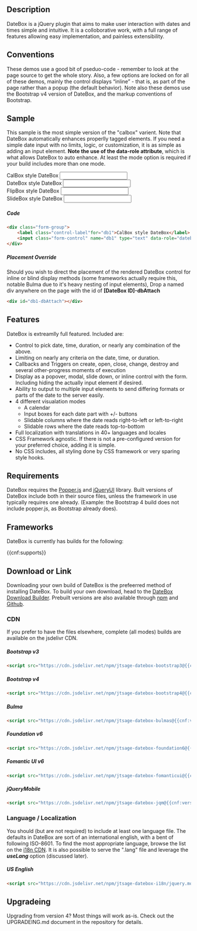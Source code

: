 ## Description
DateBox is a jQuery plugin that aims to make user interaction with dates and times simple and intuitive. It is a colloborative work, with a full range of features allowing easy implementation, and painless extensibility.

## Conventions
These demos use a good bit of pseduo-code - remember to look at the page source to get the whole story. Also, a few options are locked on for all of these demos, mainly the control displays “inline” - that is, as part of the page rather than a popup (the default behavior).  Note also these demos use the Bootstrap v4 version of DateBox, and the markup conventions of Bootstrap.

## Sample
This sample is the most simple version of the "calbox" varient. Note that DateBox automatically enhances properlly tagged elements.  If you need a simple date input with no limits, logic, or customization, it is as simple as adding an input element. __Note the use of the data-role attribute__, which is what allows DateBox to auto enhance.  At least the mode option is required if your build includes more than one mode.

<div class="form-group">
	<label class="control-label"for="db1">CalBox style DateBox</label>
	<input class="form-control" name="db1" type="text" data-role="datebox" data-datebox-mode="calbox" id="db1">
</div>

<div class="form-group">
	<label class="control-label"for="db2">DateBox style DateBox</label>
	<input class="form-control" name="db2" type="text" data-role="datebox" data-datebox-mode="datebox" id="db2">
</div>

<div class="form-group">
	<label class="control-label"for="db3">FlipBox style DateBox</label>
	<input class="form-control" name="db3" type="text" data-role="datebox" data-datebox-mode="flipbox" id="db3">
</div>

<div class="form-group">
	<label class="control-label"for="db4">SlideBox style DateBox</label>
	<input class="form-control" name="db4" type="text" data-role="datebox" data-datebox-mode="slidebox" id="db4">
</div>

##### Code

```html
<div class="form-group">
	<label class="control-label"for="db1">CalBox style DateBox</label>
	<input class="form-control" name="db1" type="text" data-role="datebox" data-datebox-mode="calbox" id="db1">
</div>
```

##### Placement Override

Should you wish to direct the placement of the rendered DateBox control for inline or blind display methods (some frameworks actually require this, notable Bulma due to it's heavy nesting of input elements), Drop a named div anywhere on the page with the id of __[DateBox ID]-dbAttach__

```html
<div id="db1-dbAttach"></div>
```

## Features

DateBox is extreamlly full featured.  Included are:

 * Control to pick date, time, duration, or nearly any combination of the above.
 * Limiting on nearly any criteria on the date, time, or duration.
 * Callbacks and Triggers on create, open, close, change, destroy and several other-progress moments of execution
 * Display as a popover, modal, slide down, or inline control with the form.  Including hiding the actually input element if desired.
 * Ability to output to multiple input elements to send differing formats or parts of the date to the server easily.
 * 4 different visualation modes
    * A calendar
    * Input boxes for each date part with +/- buttons
    * Slidable columns where the date reads right-to-left or left-to-right
    * Slidable rows where the date reads top-to-bottom
 * Full localization with translations in 40+ languages and locales
 * CSS Framework agnostic.  If there is not a pre-configured version for your preferred choice, adding it is simple.
 * No CSS includes, all styling done by CSS framework or very sparing style hooks.

## Requirements

DateBox requires the [Popper.js](https://popper.js.org/) and [jQueryUI](https://jqueryui.com/) library. Built versions of DateBox include both in their source files, unless the framework in use typically requires one already. (Example: the Bootstrap 4 build does not include popper.js, as Bootstrap already does).

## Frameworks

DateBox is currently has builds for the following:

{{cnf:supports}}

## Download or Link

Downloading your own build of DateBox is the prefeerred method of installing DateBox. To build your own download, head to the [DateBox Download Builder](https://jtsage.dev/DateBox/builder/). Prebuilt versions are also available through [npm](https://www.npmjs.com/search?q=jtsage-datebox) and [Github](https://github.com/jtsage/datebox-builds).

### CDN

If you prefer to have the files elsewhere, complete (all modes) builds are available on the jsdelivr CDN.

##### Bootstrap v3

```html
<script src="https://cdn.jsdelivr.net/npm/jtsage-datebox-bootstrap3@{{cnf:version}}/jtsage-datebox.min.js" type="text/javascript"></script>
```

##### Bootstrap v4

```html
<script src="https://cdn.jsdelivr.net/npm/jtsage-datebox-bootstrap4@{{cnf:version}}/jtsage-datebox.min.js" type="text/javascript"></script>
```

##### Bulma

```html
<script src="https://cdn.jsdelivr.net/npm/jtsage-datebox-bulmas@{{cnf:version}}/jtsage-datebox.min.js" type="text/javascript"></script>
```

##### Foundation v6

```html
<script src="https://cdn.jsdelivr.net/npm/jtsage-datebox-foundation6@{{cnf:version}}/jtsage-datebox.min.js" type="text/javascript"></script>
```

##### Fomantic UI v6

```html
<script src="https://cdn.jsdelivr.net/npm/jtsage-datebox-fomanticui@{{cnf:version}}/jtsage-datebox.min.js" type="text/javascript"></script>
```

##### jQueryMobile

```html
<script src="https://cdn.jsdelivr.net/npm/jtsage-datebox-jqm@{{cnf:version}}/jtsage-datebox.min.js" type="text/javascript"></script>
```

### Language / Localization

You should (but are not required) to include at least one language file. The defaults in DateBox are sort of an international english, with a bent of following ISO-8601. To find the most appropriate language, browse the list on the [i18n CDN](https://cdn.jsdelivr.net/npm/jtsage-datebox-i18n/). It is also possible to serve the ".lang" file and leverage the ___useLang___ option (discussed later).

##### US English
```html
<script src="https://cdn.jsdelivr.net/npm/jtsage-datebox-i18n/jquery.mobile.datebox.i18n.en_US.utf8.js" type="text/javascript" ></script>
```

## Upgradeing

Upgrading from version 4?  Most things will work as-is.  Check out the UPGRADEING.md document in the repository for details.
